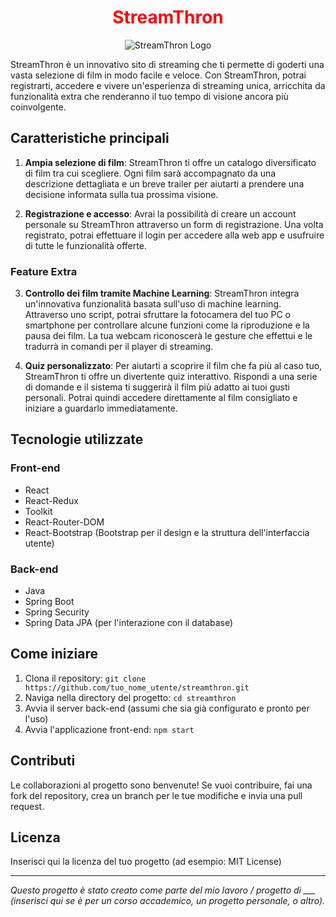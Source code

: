 <h1 align="center" style="color: red;">
  StreamThron
</h1>

<p align="center">
  <img src="link_al_tuo_logo_se_hai_uno.png" alt="StreamThron Logo">
</p>

StreamThron è un innovativo sito di streaming che ti permette di goderti una vasta selezione di film in modo facile e veloce. Con StreamThron, potrai registrarti, accedere e vivere un'esperienza di streaming unica, arricchita da funzionalità extra che renderanno il tuo tempo di visione ancora più coinvolgente.

## Caratteristiche principali

1. <strong>Ampia selezione di film</strong>: StreamThron ti offre un catalogo diversificato di film tra cui scegliere. Ogni film sarà accompagnato da una descrizione dettagliata e un breve trailer per aiutarti a prendere una decisione informata sulla tua prossima visione.

2. <strong>Registrazione e accesso</strong>: Avrai la possibilità di creare un account personale su StreamThron attraverso un form di registrazione. Una volta registrato, potrai effettuare il login per accedere alla web app e usufruire di tutte le funzionalità offerte.

### Feature Extra

3. <strong>Controllo dei film tramite Machine Learning</strong>: StreamThron integra un'innovativa funzionalità basata sull'uso di machine learning. Attraverso uno script, potrai sfruttare la fotocamera del tuo PC o smartphone per controllare alcune funzioni come la riproduzione e la pausa dei film. La tua webcam riconoscerà le gesture che effettui e le tradurrà in comandi per il player di streaming.

4. <strong>Quiz personalizzato</strong>: Per aiutarti a scoprire il film che fa più al caso tuo, StreamThron ti offre un divertente quiz interattivo. Rispondi a una serie di domande e il sistema ti suggerirà il film più adatto ai tuoi gusti personali. Potrai quindi accedere direttamente al film consigliato e iniziare a guardarlo immediatamente.

## Tecnologie utilizzate

### Front-end

- React
- React-Redux
- Toolkit
- React-Router-DOM
- React-Bootstrap (Bootstrap per il design e la struttura dell'interfaccia utente)

### Back-end

- Java
- Spring Boot
- Spring Security
- Spring Data JPA (per l'interazione con il database)

## Come iniziare

1. Clona il repository: `git clone https://github.com/tuo_nome_utente/streamthron.git`
2. Naviga nella directory del progetto: `cd streamthron`
3. Avvia il server back-end (assumi che sia già configurato e pronto per l'uso)
4. Avvia l'applicazione front-end: `npm start`

## Contributi

Le collaborazioni al progetto sono benvenute! Se vuoi contribuire, fai una fork del repository, crea un branch per le tue modifiche e invia una pull request.

## Licenza

Inserisci qui la licenza del tuo progetto (ad esempio: MIT License)

---

*Questo progetto è stato creato come parte del mio lavoro / progetto di ___ (inserisci qui se è per un corso accademico, un progetto personale, o altro).*
